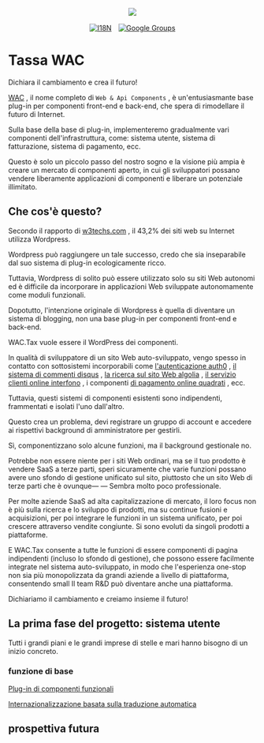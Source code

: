 <p align="center"><a href="https://wac.tax"><img src="https://cdn.jsdelivr.net/gh/wactax/img/logo.svg"/></a></p><p align="center"><a href="https://github.com/wactax/wac.tax/blob/main/doc/README.md#readme"><img alt="I18N" src="https://cdn.jsdelivr.net/gh/wactax/img/t.svg"/></a>　<a href="https://groups.google.com/u/2/g/wactax"><img alt="Google Groups" src="https://cdn.jsdelivr.net/gh/wactax/img/g-groups.svg"/></a></p>

# Tassa WAC

Dichiara il cambiamento e crea il futuro!

[WAC](https://wac.tax) , il nome completo di `Web & Api Components` , è un'entusiasmante base plug-in per componenti front-end e back-end, che spera di rimodellare il futuro di Internet.

Sulla base della base di plug-in, implementeremo gradualmente vari componenti dell'infrastruttura, come: sistema utente, sistema di fatturazione, sistema di pagamento, ecc.

Questo è solo un piccolo passo del nostro sogno e la visione più ampia è creare un mercato di componenti aperto, in cui gli sviluppatori possano vendere liberamente applicazioni di componenti e liberare un potenziale illimitato.

## Che cos'è questo?

Secondo il rapporto di [w3techs.com](https://w3techs.com/technologies/details/cm-wordpress) , il 43,2% dei siti web su Internet utilizza Wordpress.

Wordpress può raggiungere un tale successo, credo che sia inseparabile dal suo sistema di plug-in ecologicamente ricco.

Tuttavia, Wordpress di solito può essere utilizzato solo su siti Web autonomi ed è difficile da incorporare in applicazioni Web sviluppate autonomamente come moduli funzionali.

Dopotutto, l'intenzione originale di Wordpress è quella di diventare un sistema di blogging, non una base plug-in per componenti front-end e back-end.

WAC.Tax vuole essere il WordPress dei componenti.

In qualità di sviluppatore di un sito Web auto-sviluppato, vengo spesso in contatto con sottosistemi incorporabili come [l'autenticazione auth0](https://auth0.com) , [il sistema di commenti disqus](https://disqus.com) , [la ricerca sul sito Web algolia](https://www.algolia.com) , [il servizio clienti online interfono](https://www.intercom.com) , i componenti [di pagamento online quadrati](https://developer.squareup.com/docs/web-payments/overview) , ecc.

Tuttavia, questi sistemi di componenti esistenti sono indipendenti, frammentati e isolati l'uno dall'altro.

Questo crea un problema, devi registrare un gruppo di account e accedere ai rispettivi background di amministratore per gestirli.

Sì, componentizzano solo alcune funzioni, ma il background gestionale no.

Potrebbe non essere niente per i siti Web ordinari, ma se il tuo prodotto è vendere SaaS a terze parti, speri sicuramente che varie funzioni possano avere uno sfondo di gestione unificato sul sito, piuttosto che un sito Web di terze parti che è ovunque— — Sembra molto poco professionale.

Per molte aziende SaaS ad alta capitalizzazione di mercato, il loro focus non è più sulla ricerca e lo sviluppo di prodotti, ma su continue fusioni e acquisizioni, per poi integrare le funzioni in un sistema unificato, per poi crescere attraverso vendite congiunte. Si sono evoluti da singoli prodotti a piattaforme.

E WAC.Tax consente a tutte le funzioni di essere componenti di pagina indipendenti (incluso lo sfondo di gestione), che possono essere facilmente integrate nel sistema auto-sviluppato, in modo che l'esperienza one-stop non sia più monopolizzata da grandi aziende a livello di piattaforma, consentendo small Il team R&D può diventare anche una piattaforma.

Dichiariamo il cambiamento e creiamo insieme il futuro!

## La prima fase del progetto: sistema utente

Tutti i grandi piani e le grandi imprese di stelle e mari hanno bisogno di un inizio concreto.

### funzione di base

[Plug-in di componenti funzionali](./pkg.md)

[Internazionalizzazione basata sulla traduzione automatica](./i18n.md)

## prospettiva futura
